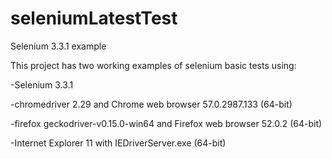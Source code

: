 # seleniumLatestTest
Selenium 3.3.1 example

This project has two working examples of selenium basic tests using:

-Selenium 3.3.1

-chromedriver 2.29 and Chrome web browser 57.0.2987.133 (64-bit)

-firefox geckodriver-v0.15.0-win64 and Firefox web browser 52.0.2 (64-bit)

-Internet Explorer 11 with IEDriverServer.exe (64-bit)
